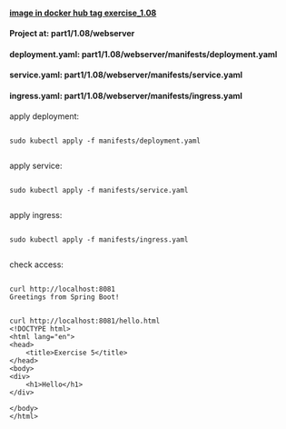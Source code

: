 #### [image in docker hub tag exercise_1.08](https://hub.docker.com/r/lnsth/todo-app)

#### Project at: part1/1.08/webserver

#### deployment.yaml: part1/1.08/webserver/manifests/deployment.yaml
#### service.yaml: part1/1.08/webserver/manifests/service.yaml
#### ingress.yaml: part1/1.08/webserver/manifests/ingress.yaml



apply deployment:

```

sudo kubectl apply -f manifests/deployment.yaml 


```



apply service:

```

sudo kubectl apply -f manifests/service.yaml


```


apply ingress:

```

sudo kubectl apply -f manifests/ingress.yaml


```


check access:
```

curl http://localhost:8081
Greetings from Spring Boot!

```

```

curl http://localhost:8081/hello.html
<!DOCTYPE html>
<html lang="en">
<head>
    <title>Exercise 5</title>
</head>
<body>
<div>
    <h1>Hello</h1>
</div>

</body>
</html>


```
